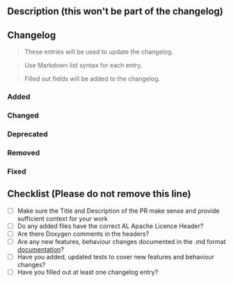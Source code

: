 ## Description (this won't be part of the changelog)

## Changelog
> These entries will be used to update the changelog.

> Use Markdown list syntax for each entry.

> Filled out fields will be added to the changelog.

### Added

### Changed

### Deprecated

### Removed

### Fixed

## Checklist (Please do not remove this line)
- [ ] Make sure the Title and Description of the PR make sense and  provide sufficient context for your work
- [ ] Do any added files have the correct AL Apache Licence Header?
- [ ] Are there Doxygen comments in the headers?
- [ ] Are any new features, behaviour changes documented in the .md format [documentation](https://github.com/AnimalLogic/AL_USDMaya/docs)?
- [ ] Have you added, updated tests to cover new features and behaviour changes?
- [ ] Have you filled out at least one changelog entry?
